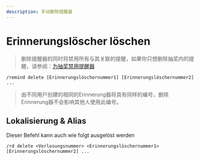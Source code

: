 ```yaml
---
description: 手动删除提醒器
---
```


# Erinnerungslöscher löschen

> 删除提醒器的同时将禁用所有与其关联的提醒，如果你只想删除抽奖内的提醒，请参阅：[为抽奖禁用提醒器](disable.md)

```
/remind delete [Erinnerungslöschernummer1] [Erinnerungslöschernummer2] ...
```

> 由不同用户创建的相同的Erinnerung器将具有同样的编号，删除Erinnerung器不会影响其他人使用此编号。

## Lokalisierung & Alias

Dieser Befehl kann auch wie folgt ausgelöst werden

```
/rd delete <Verlosungsnummer> <Erinnerungslöschernummer1> [Erinnerungslöschernummer2] ...
```
